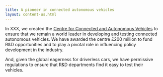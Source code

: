 ```yaml
---
title: A pioneer in connected autonomous vehicles
layout: content-us.html
---
```


In XXX, we created the [Centre for Connected and Autonomous Vehicles](https://www.gov.uk/government/collections/driverless-vehicles-connected-and-autonomous-technologies) to ensure that we remain a world leader in developing and testing connected autonomous vehicles. We have awarded the centre £200 million to fund R&D opportunities and to play a pivotal role in influencing policy development in the industry.

And, given the global eagerness for driverless cars, we have permissive regulations to ensure that R&D departments find it easy to test their vehicles.
